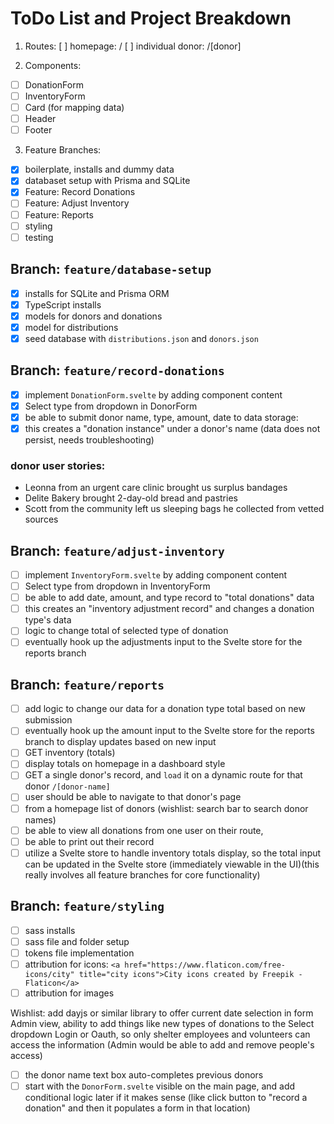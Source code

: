 # ToDo List and Project Breakdown

1. Routes:
   [ ] homepage: /
   [ ] individual donor: /[donor]

2. Components:

- [ ] DonationForm
- [ ] InventoryForm
- [ ] Card (for mapping data)
- [ ] Header
- [ ] Footer

3. Feature Branches:

- [x] boilerplate, installs and dummy data
- [x] databaset setup with Prisma and SQLite
- [x] Feature: Record Donations
- [ ] Feature: Adjust Inventory
- [ ] Feature: Reports
- [ ] styling
- [ ] testing
<!-- - [ ] database (wishlist item) -->

## Branch: `feature/database-setup`

- [x] installs for SQLite and Prisma ORM
- [x] TypeScript installs
- [x] models for donors and donations
- [x] model for distributions
- [x] seed database with `distributions.json` and `donors.json`

## Branch: `feature/record-donations`

- [x] implement `DonationForm.svelte` by adding component content
- [x] Select type from dropdown in DonorForm
- [x] be able to submit donor name, type, amount, date to data storage:
- [x] this creates a "donation instance" under a donor's name (data does not persist, needs troubleshooting)

### donor user stories:

- Leonna from an urgent care clinic brought us surplus bandages
- Delite Bakery brought 2-day-old bread and pastries
- Scott from the community left us sleeping bags he collected from vetted sources

## Branch: `feature/adjust-inventory`

- [ ] implement `InventoryForm.svelte` by adding component content
- [ ] Select type from dropdown in InventoryForm
- [ ] be able to add date, amount, and type record to "total donations" data
- [ ] this creates an "inventory adjustment record" and changes a donation type's data
- [ ] logic to change total of selected type of donation
- [ ] eventually hook up the adjustments input to the Svelte store for the reports branch

## Branch: `feature/reports`

- [ ] add logic to change our data for a donation type total based on new submission
- [ ] eventually hook up the amount input to the Svelte store for the reports branch to display updates based on new input
- [ ] GET inventory (totals)
- [ ] display totals on homepage in a dashboard style
- [ ] GET a single donor's record, and `load` it on a dynamic route for that donor `/[donor-name]`
- [ ] user should be able to navigate to that donor's page
- [ ] from a homepage list of donors (wishlist: search bar to search donor names)
- [ ] be able to view all donations from one user on their route,
- [ ] be able to print out their record
- [ ] utilize a Svelte store to handle inventory totals display, so the total input can be updated in the Svelte store (immediately viewable in the UI)(this really involves all feature branches for core functionality)

## Branch: `feature/styling`

- [ ] sass installs
- [ ] sass file and folder setup
- [ ] tokens file implementation
- [ ] attribution for icons: `<a href="https://www.flaticon.com/free-icons/city" title="city icons">City icons created by Freepik - Flaticon</a>`
- [ ] attribution for images

Wishlist:
add dayjs or similar library to offer current date selection in form
Admin view, ability to add things like new types of donations to the Select dropdown
Login or Oauth, so only shelter employees and volunteers can access the information
(Admin would be able to add and remove people's access)

- [ ] the donor name text box auto-completes previous donors
- [ ] start with the `DonorForm.svelte` visible on the main page, and add conditional logic later if it makes sense (like click button to "record a donation" and then it populates a form in that location)
